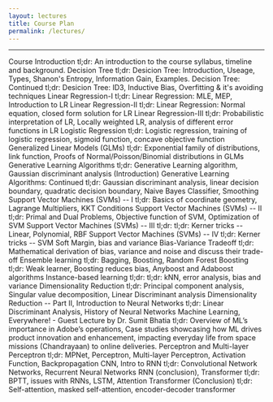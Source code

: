 ```yaml
---
layout: lectures
title: Course Plan
permalink: /lectures/
---
```

---
Course Introduction
tl;dr: An introduction to the course syllabus, timeline and background.
Decision Tree
tl;dr: Desicion Tree: Introduction, Useage, Types, Shanon's Entropy, Information Gain, Examples.
Decision Tree: Continued
tl;dr: Desicion Tree: ID3, Inductive Bias, Overfitting & it's avoiding techniques
Linear Regression-I
tl;dr: Linear Regression: MLE, MEP, Introduction to LR
Linear Regression-II
tl;dr: Linear Regression: Normal equation, closed form solution for LR
Linear Regression-III
tl;dr: Probabilistic interpretation of LR, Locally weighted LR, analysis of different error functions in LR
Logistic Regression
tl;dr: Logistic regression, training of logistic regression, sigmoid function, concave objective function
Generalized Linear Models (GLMs)
tl;dr: Exponential family of distributions, link function, Proofs of Normal/Poisson/Binomial distributions in GLMs
Generative Learning Algorithms
tl;dr: Generative Learning algorithm, Gaussian discriminant analysis (Introduction)
Generative Learning Algorithms: Continued
tl;dr: Gaussian discriminant analysis, linear decision boundary, quadratic decision boundary, Naive Bayes Classifier, Smoothing
Support Vector Machines (SVMs) -- I
tl;dr: Basics of coordinate geometry, Lagrange Multipliers, KKT Conditions
Support Vector Machines (SVMs) -- II
tl;dr: Primal and Dual Problems, Objective function of SVM, Optimization of SVM
Support Vector Machines (SVMs) -- III
tl;dr: tl;dr: Kerner tricks -- Linear, Polynomial, RBF
Support Vector Machines (SVMs) -- IV
tl;dr: Kerner tricks -- SVM Soft Margin, bias and variance
Bias-Variance Tradeoff
tl;dr: Mathematical derivation of bias, variance and noise and discuss their trade-off
Ensemble learning
tl;dr: Bagging, Boosting, Random Forest
Boosting
tl;dr: Weak learner, Boosting reduces bias, Anyboost and Adaboost algorithms
Instance-based learning
tl;dr: tl;dr: kNN, error analysis, bias and variance
Dimensionality Reduction
tl;dr: Principal component analysis, Singular value decomposition, Linear Discriminant analysis
Dimensionality Reduction -- Part II, Introduction to Neural Networks
tl;dr: Linear Discriminant Analysis, History of Neural Networks
Machine Learning, Everywhere! - Guest Lecture by Dr. Sumit Bhatia
tl;dr: Overview of ML’s importance in Adobe’s operations, Case studies showcasing how ML drives product innovation and enhancement, impacting everyday life from space missions (Chandrayaan) to online deliveries.
Perceptron and Multi-layer Perceptron
tl;dr: MPNet, Perceptron, Multi-layer Perceptron, Activation Function, Backpropagation
CNN, Intro to RNN
tl;dr: Convolutional Network Networks, Recurrent Neural Networks
RNN (conclusion), Transformer
tl;dr: BPTT, issues with RNNs, LSTM, Attention
Transformer (Conclusion)
tl;dr: Self-attention, masked self-attention, encoder-decoder transformer 
